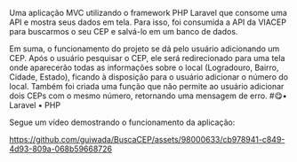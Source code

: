 Uma aplicação MVC utilizando o framework PHP Laravel que consome uma API e mostra seus dados em tela. Para isso, foi consumida a API da VIACEP para buscarmos o seu CEP e salvá-lo em um banco de dados.

Em suma, o funcionamento do projeto se dá pelo usuário adicionando um CEP. Após o usuário pesquisar o CEP, ele será redirecionado para uma tela onde aparecerão todas as informações sobre o local (Logradouro, Bairro, Cidade, Estado), ficando à disposição para o usuário adicionar o número do local. Também foi criada uma função que não permite ao usuário adicionar dois CEPs com o mesmo número, retornando uma mensagem de erro.
#:yum:•	Laravel
•	PHP

Segue um vídeo demostrando o funcionamento da aplicação:

https://github.com/guiwada/BuscaCEP/assets/98000633/cb978941-c849-4d93-809a-068b59668726


